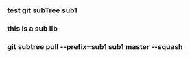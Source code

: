 ### test git subTree sub1
### this is a sub lib
### git subtree pull --prefix=sub1 sub1 master --squash
